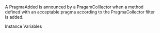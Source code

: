A PragmaAdded is announced by a PragamColllector when a method defined with an acceptable pragma according to the PragmaCollector filter is added.

Instance Variables
